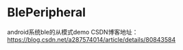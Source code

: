 # BlePeripheral
android系统ble的从模式demo
CSDN博客地址：https://blog.csdn.net/a287574014/article/details/80843584
